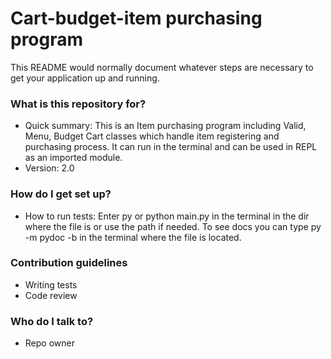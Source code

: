 # Cart-budget-item purchasing program #

This README would normally document whatever steps are necessary to get your application up and running.

### What is this repository for? ###

* Quick summary: This is an Item purchasing program including Valid, Menu, Budget Cart classes which handle item registering and purchasing process. It can run in the terminal and can be used in REPL as an imported module.
* Version: 2.0

### How do I get set up? ###

* How to run tests: Enter py or python main.py in the terminal in the dir where the file is or use the path if needed. To see docs you can type py -m pydoc -b in the terminal where the file is located.

### Contribution guidelines ###

* Writing tests
* Code review

### Who do I talk to? ###

* Repo owner
